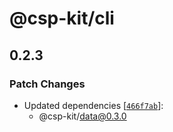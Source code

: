 # @csp-kit/cli

## 0.2.3

### Patch Changes

- Updated dependencies [[`466f7ab`](https://github.com/eason-dev/csp-kit/commit/466f7abe21ecbea122deb960a76c9da0ed2de64e)]:
  - @csp-kit/data@0.3.0
